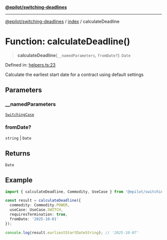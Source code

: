 [**@epilot/switching-deadlines**](../../README.md)

***

[@epilot/switching-deadlines](../../modules.md) / [index](../README.md) / calculateDeadline

# Function: calculateDeadline()

> **calculateDeadline**(`__namedParameters`, `fromDate?`): `Date`

Defined in: [helpers.ts:23](https://github.com/epilot-dev/switching-deadlines/blob/6764c18ea2525d949c8b9824eea28bc98b53665e/src/helpers.ts#L23)

Calculate the earliest start date for a contract using default settings

## Parameters

### \_\_namedParameters

[`SwitchingCase`](../interfaces/SwitchingCase.md)

### fromDate?

`string` | `Date`

## Returns

`Date`

## Example

```typescript
import { calculateDeadline, Commodity, UseCase } from '@epilot/switching-deadlines';

const result = calculateDeadline({
  commodity: Commodity.POWER,
  useCase: UseCase.SWITCH,
  requiresTermination: true,
  fromDate: '2025-10-01'
});

console.log(result.earliestStartDateString); // '2025-10-07'
```
